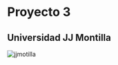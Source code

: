 # Proyecto 3

## Universidad JJ Montilla

![jjmotilla](https://www.google.com/url?sa=i&url=https%3A%2F%2Fwww.apkturbo.com%2Fapps%2Fintranetuptp%2Fcom.intranet.knrvicacuftxtcmew%2F&psig=AOvVaw1KLAGbrEuWP0JZJocRGjkC&ust=1607141629447000&source=images&cd=vfe&ved=2ahUKEwig2Negu7PtAhUOcTABHayxCgYQjRx6BAgAEAc.jpeg "logo universidad")
